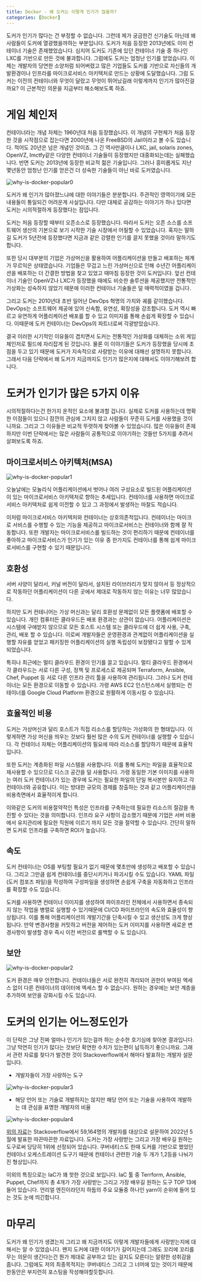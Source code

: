 ```yaml
---
title: Docker - 왜 도커는 이렇게 인기가 많을까?
categories: [Docker]
---
```


도커가 인기가 많다는 건 부정할 수 없습니다. 그런데 제가 궁금한건 신기술도 아닌데 왜 사람들이 도커에 열광했을까하는 부분입니다. 도커가 처음 등장한 2013년에도 이미 컨테이너 기술은 존재했었습니다. 심지어 도커도 기존에 있던 컨테이너 기술 중 하나인 LXC를 기반으로 만든 것에 불과합니다. 그럼에도 도커는 엄청난 인기를 얻었습니다. 이제는 개발자의 당연한 소양처럼 되어버렸고 많은 기업들도 도커를 기반으로 자신들의 개발환경이나 인프라를 마이크로서비스 아키텍처로 만드는 상황에 도달했습니다. 그럼 도커는 이전의 컨테이너와 무엇이 달랐고 무엇이 뛰어났길래 이렇게까지 인기가 많아진걸까요? 이 근본적인 의문을 지금부터 해소해보도록 하죠.

# 게임 체인저

컨테이너라는 개념 자체는 1960년대 처음 등장했습니다. 이 개념의 구현체가 처음 등장한 것을 시작점으로 잡는다면 2000년에 나온 FreeBSD의 Jail이라고 볼 수도 있습니다. 적어도 20년은 넘은 개념인 것이죠. 그 긴 역사만큼이나 LXC, jail, solaris zones, OpenVZ, Imctfy같은 다양한 컨테이너 기술들이 등장했지만 대중화되는데는 실패했습니다. 반면 도커는 2013년에 등장한 비교적 젊은 기술입니다. 그러나 흥미롭게도 지난 몇년동안 엄청난 인기를 얻은건 더 성숙한 기술들이 아닌 바로 도커였습니다.

![why-is-docker-popular0](/images/why-is-docker-popular0.png)

도커가 왜 인기가 많아졌느냐에 대한 이야기들은 분분합니다. 주관적인 영역이기에 모든 내용들이 통일되긴 어려운게 사실입니다. 다만 대체로 공감하는 이야기가 하나 있다면 도커는 시의적절하게 등장했다는 점입니다.

도커는 처음 등장할 때부터 오픈소스로 등장했습니다. 따라서 도커는 오픈 소스를 소프트웨어 생산의 기본으로 보기 시작한 기술 시장에서 어필할 수 있었습니다. 혹자는 말하길 도커가 5년전에 등장했다면 지금과 같은 강렬한 인기를 끌지 못했을 것이라 말하기도 합니다.

또한 당시 대부분의 기업은 가상머신을 활용하여 어플리케이션을 만들고 배포하는 체계가 무르익은 상태였습니다. 기업들은 무겁고 느린 가상머신으로 인해 수년간 어플리케이션을 배포하는 더 간결한 방법을 찾고 있었고 때마침 등장한 것이 도커입니다. 앞선 컨테이너 기술인 OpenVZ나 LXC가 등장했을 때에도 비슷한 솔루션을 제공했지만 전통적인 가상화는 성숙하지 않았기 때문에 이러한 컨테이너 기술들은 덜 매력적이였을 겁니다.

그리고 도커는 2010년대 초반 일어난 DevOps 혁명의 가치와 궤를 같이했습니다. DevOps는 소프트웨어 제공에 있어 신속함, 유연성, 확장성을 강조합니다. 도커 역시 빠르고 유연하게 어플리케이션 배포를 할 수 있고 이미지를 통해 손쉽게 확장할 수 있습니다. 이때문에 도커 컨테이너는 DevOps의 파트너로써 각광받았습니다.



결국 이러한 시기적인 이유들이 겹치면서 도커는 전통적인 가상화를 대체하는 소위 게임체인저로 필드에 자리잡게 된 것입니다. 물론 이 이야기들은 도커가 등장했을 당시에 초점을 두고 있기 때문에 도커가 지속적으로 사랑받는 이유에 대해선 설명하지 못합니다. 그래서 다음 단락에서 왜 도커가 지금까지도 인기가 많은지에 대해서도 이야기해보려 합니다.

# 도커가 인기가 많은 5가지 이유

시의적절하다는건 한가지 운적인 요소에 불과할 겁니다. 실제로 도커를 사용하는데 명확한 이점들이 있으니 잠깐의 관심에 그치지 않고 사람들이 꾸준히 도커를 사용했을 것이니까요. 그리고 그 이유들은 비교적 뚜렷하게 찾아볼 수 있었습니다. 많은 이유들이 존재하지만 이번 단락에서는 많은 사람들이 공통적으로 이야기하는 것들만 5가지를 추려서 살펴보도록 하죠.

## 마이크로서비스 아키텍처(MSA)

![why-is-docker-popular1](/images/why-is-docker-popular1.png)

오늘날에는 모놀리식 어플리케이션에서 벗어나 여러 구성요소로 빌드된 어플리케이션이 있는 마이크로서비스 아키텍처로 향하는 추세입니다. 컨테이너를 사용하면 마이크로서비스 아키텍처로 쉽게 이전할 수 있고 그 과정에서 발생하는 마찰도 적습니다.

이처럼 마이크로서비스 아키텍처와 컨테이너는 상호의존적입니다. 컨테이너는 마이크로 서비스를 수행할 수 있는 기능을 제공하고 마이크로서비스는 컨테이너와 함께 잘 작동합니다. 또한 개발자는 마이크로서비스를 빌드하는 것이 편리하기 때문에 컨테이너를 좋아하고 마이크로서비스가 인기가 있는 이유 중 한가지도 컨테이너를 통해 쉽게 마이크로서비스를 구현할 수 있기 때문입니다.

## 호환성

서버 사양이 달라서, 커널 버전이 달라서, 설치된 라이브러리가 맞지 않아서 등 정상적으로 작동하던 어플리케이션이 다른 곳에서 제대로 작동하지 않는 이유는 너무 많았습니다.

하지만 도커 컨테니어는 가상 머신과는 달리 호환성 문제없이 모든 플랫폼에 배포할 수 있습니다. 개인 컴퓨터든 클라우드든 배포 환경과는 상관이 없습니다. 어플리케이션은 시스템에 구애받지 않으므로 모든 호스트 시스템 또는 클라우드에 더 쉽게 사용, 구축, 관리, 배포 할 수 있습니다. 이로써 개발자들은 운영환경과 관계없이 어플리케이션을 실행할 자유를 얻었고 패키징한 어플리케이션의 실행 독립성이 보장됐다고 말할 수 있게 되었습니다.

특히나 최근에는 멀티 클라우드 환경이 인기를 끌고 있습니다. 멀티 클라우드 환경에서 각 클라우드는 서로 다른 구성, 정책 및 프로세스로 제공되며 Terraform, Ansible, Chef, Puppet 등 서로 다른 인프라 관리 툴을 사용하여 관리됩니다. 그러나 도커 컨테이너는 모든 환경으로 이동할 수 있습니다. 가령 AWS EC2 인스턴스에서 실행되는 컨테이너를 Google Cloud Platform 환경으로 원활하게 이동시킬 수 있습니다.

## 효율적인 비용

도커는 가상머신과 달리 호스트가 직접 리소스를 할당하는 가상화의 한 형태입니다. 이렇게하면 가상 머신을 띄우는 것보다 훨씬 많은 수의 도커 컨테이너를 실행할 수 있습니다. 각 컨테이너 자체는 어플리케이션의 필요에 따라 리소스를 할당하기 때문에 효율적입니다.

또한 도커는 계층화된 파일 시스템을 사용합니다. 이를 통해 도커는 파일을 효율적으로 재사용할 수 있으므로 디스크 공간을 덜 사용합니다. 가령 동일한 기본 이미지를 사용하는 여러 도커 컨테이너가 있는 경우에 도커는 필요한 파일의 단일 복사본만 유지하고 각 컨테이너와 공유합니다. 이는 방대한 규모의 경제를 창출하는 것과 같고 어플리케이션을 비용측면에서 효율적이게 합니다.

이와같은 도커의 비용절약적인 특성은 인프라를 구축하는데 필요한 리소스의 절감을 촉진할 수 있다는 것을 의미합니다. 인프라 요구 사항이 감소했기 때문에 기업은 서버 비용에서 유지관리에 필요한 직원에 이르기 까지 모든 것을 절약할 수 있습니다. 간단히 말하면 도커로 인프라를 구축하면 ROI가 높습니다.

## 속도

도커 컨테이너는 OS를 부팅할 필요가 없기 때문에 몇초만에 생성하고 배포할 수 있습니다. 그리고 그만큼 쉽게 컨테이너를 중단시키거나 파괴시킬 수도 있습니다. YAML 파일(도커 컴포즈 파일)을 작성하여 구성파일을 생성하면 손쉽게 구축을 자동화하고 인프라를 확장할 수도 있습니다.

도커를 사용하면 컨테이너 이미지를 생성하여 파이프라인 전체에서 사용하면서 종속되지 않는 작업을 병렬로 실행할 수 있기때문에 CI/CD 파이프라인의 속도와 효율성이 향상됩니다. 이를 통해 어플리케이션의 개발기간을 단축시킬 수 있고 생산성도 크게 향상됩니다. 만약 변경사항을 커밋하고 버전을 제어하는 도커 이미지를 사용하면 새로운 변경사항이 발생할 경우 즉시 이전 버전으로 롤백할 수 도 있습니다.

## 보안

![why-is-docker-popular2](/images/why-is-docker-popular2.png)

도커 환경은 매우 안전합니다. 컨테이너들은 서로 완전히 격리되어 권한이 부여된 엑세스 없이 다른 컨테이너의 데이터에 엑세스 할 수 없습니다. 원하는 경우에는 보안 계층을 추가하여 보안을 강화시킬 수도 있습니다.

# 도커의 인기는 어느정도인가

이 단락은 그냥 진짜 얼마나 인기가 있는걸까 하는 순수한 호기심에 찾아본 결과입니다. 그냥 막연히 인기가 많다는 것보단 확연한 수치가 있는편이 납득하기 좋으니까요. 그래서 관련 자료를 찾다가 발견한 것이 Stackoverflow에서 해마다 발표하는 개발자 설문입니다.

- 개발자들이 가장 사랑하는 도구

![why-is-docker-popular3](/images/why-is-docker-popular3.png)

- 해당 언어 또는 기술로 개발하지는 않지만 해당 언어 또는 기술을 사용하여 개발하는 데 관심을 표명한 개발자의 비율

![why-is-docker-popular4](/images/why-is-docker-popular4.png)

[위의 자료](https://survey.stackoverflow.co/2022/)는 Stackoverflow에서 59,164명의 개발자를 대상으로 설문하여 2022년 5월에 발표한 따끈따끈한 자료입니다. 도커는 가장 사랑받는 그리고 가장 배우길 원하는 도구로써 당당히 1위에 선정되어 있습니다. 쿠버네티스도 한때 도커를 기반으로 했었던 컨테이너 오케스트레이션 도구기 때문에 컨테이너 관련한 기술 두 개가 1,2등을 나눠가진 형상입니다.

이외의 특징으로는 IaC가 꽤 핫한 것으로 보입니다. IaC 툴 중 Terrform, Ansible, Puppet, Chef까지 총 4개가 가장 사랑받는 그리고 가장 배우길 원하는 도구 TOP 13에 들어 있습니다. 언리얼 엔진이라던지 하둡의 주요 모듈중 하나인 yarn이 순위에 들어 있는 것도 눈에 띄긴합니다.

# 마무리

도커가 왜 인기가 생겼는지 그리고 왜 지금까지도 이렇게 개발자들에게 사랑받는지에 대해서는 알 수 있었습니다. 왠지 도커에 대한 이야기가 길어지는데 그래도 꼬리에 꼬리를 무는 의문이 생긴다는건 뭔가 제대로 공부하고 있는 걸지도 모른다는 알량한 성취감을 줍니다. 그럼에도 저의 최종목적지는 쿠버네티스 그리고 그 너머에 있는 것이기 때문에 한동안은 부지런히 포스팅을 작성해야할듯합니다.

